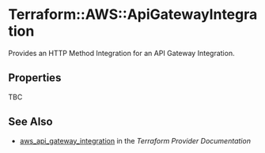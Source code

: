# Terraform::AWS::ApiGatewayIntegration

Provides an HTTP Method Integration for an API Gateway Integration.

## Properties

TBC

## See Also

* [aws_api_gateway_integration](https://www.terraform.io/docs/providers/aws/r/api_gateway_integration.html) in the _Terraform Provider Documentation_